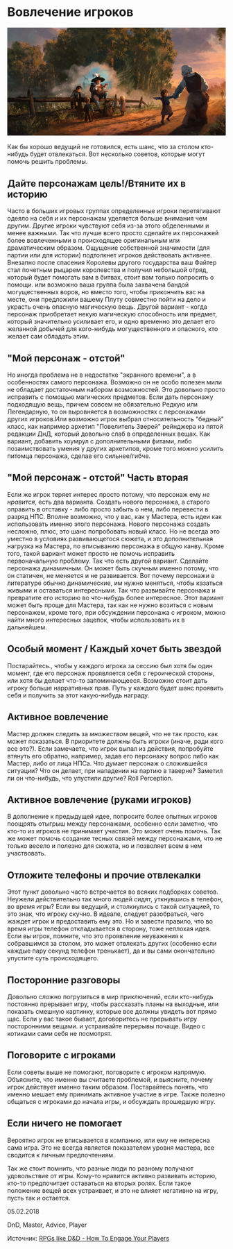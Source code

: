 # Вовлечение игроков

![](archive/img/articles/How_to_Engage_Your_Players.jpg)

Как бы хорошо ведущий не готовился, есть шанс, что за столом кто-нибудь будет отвлекаться. Вот несколько советов, которые могут помочь решить проблемы. 

## Дайте персонажам цель!/Втяните их в историю

Часто в больших игровых группах определенные игроки перетягивают одеяло на себя и их персонажам уделяется больше внимания чем другим. Другие игроки чувствуют себя из-за этого обделенными и менее важными. Так что лучше всего просто сделайте их персонажей более вовлеченными в происходящее оригинальным или драматическим образом. Ощущение собственной значимости (для партии или для истории) подтолкнет игроков действовать активнее. Внезапно после спасения Королевы другого государства ваш Файтер стал почетным рыцарем королевства и получил небольшой отряд, который будет помогать вам в битвах, стоит вам только попросить о помощи. или возможно ваша группа была захвачена бандой могущественных воров, но вместо того, чтобы прикончить вас на месте, они предложили вашему Плуту совместно пойти на дело и украсть очень опасную магическую вещь. Другой вариант - когда персонаж приобретает некую магическую способность или предмет, который значительно усиливает его, и одно временно это делает его желанной добычей для кого-нибудь могущественного и опасного, кто желает сам обладать этим.

## "Мой персонаж - отстой"

Но иногда проблема не в недостатке "экранного времени", а в особенностях самого персонажа. Возможно он не особо полезен мили не обладает достаточным набором возможностей. Это довольно просто исправить с помощью магических предметов. Если дать персонажу подходящую вещь, причем совсем не обязательно Редкую или Легендарную, то он выровняется в возможностях с персонажами других игроков.Или возможно игрок выбрал относительность "бедный" класс, как например архетип "Повелитель Зверей" рейнджера из пятой редакции ДнД, который довольно слаб в определенных вещах. Как вариант, добавить хоумрул с дополнительными фитами, либо позаимствовать умения у других архетипов, кроме того можно усилить питомца персонажа, сделав его сильнее/гибче.

## "Мой персонаж - отстой" Часть вторая

Если же игрок теряет интерес просто потому, что персонаж ему _не нравится_, есть два варианта. Создать нового персонажа, а старого оправить в отставку - либо просто забыть о нем, либо перевести в разряд НПС. Вполне возможно, что у вас, как у Мастера, есть идеи как использовать именно этого персонажа. Нового персонажа создать несложно, плюс, это шанс попробовать новый класс. Но не всегда это уместно в условиях развивающегося сюжета, и это дополнительная нагрузка на Мастера, по вписыванию персонажа в общую канву. Кроме того, такой вариант может просто не помочь исправить первоначальную проблему.  Так что есть другой вариант. Сделайте персонажа динамичным. Он может быть скучным именно потому, что он статичен, не меняется и не развивается. Вот почему персонажи в литературе обычно динамические, им нужно меняться, чтобы казаться живыми и оставаться интересными. Так что развивайте персонажа и превратите его историю во что-нибудь более интересное.  Этот вариант может быть проще для Мастера, так как не нужно возиться с новым персонажем, кроме того, при обсуждении персонажа с игроком, можно найти много интересных зацепок, чтобы использовать их в дальнейшем.

## Особый момент /  Каждый хочет быть звездой

Постарайтесь., чтобы у каждого игрока за сессию был хотя бы один момент, где его персонаж проявляется себя с героической стороны, или хотя бы делает что-то запоминающееся. Возможно стоит дать игроку больше нарративных прав. Путь у каждого будет шанс проявить себя и получить за этот какую-нибудь награду.

## Активное вовлечение

Мастер должен следить за _множеством_ вещей, что не так просто, как может показаться. В приоритете должны быть игроки (иначе, ради кого все это?). Если замечаете, что игрок выпал из действия, попробуйте втянуть его обратно, например, задав его персонажу вопрос либо как Мастер, либо от лица НПСа. Что думает персонаж о сложившейся ситуации? Что он делает, при нападении на партию в таверне? Заметил ли он что-нибудь, что упустили другие?  Roll Perception.

## Активное вовлечение (руками игроков)

В дополнение к предыдущей идее, попросите более опытных игроков поощрять отыгрыш между персонажами, особенно если заметно, что кто-то из игроков не принимает участия. Это может очень помочь. Так же может помочь создание тесных связей между персонажами, что не только весело и полезно для сюжета, но и позволяет всем в нем участвовать.

## Отложите телефоны и прочие отвлекалки

Этот пункт довольно часто встречается во всяких подборках советов. Неужели действительно так много людей сидят, уткнувшись в телефон, во время игры? Если вы ведущий, и столкнулись с такой ситуацией, то это знак, что игроку скучно. В идеале, следует разобраться, чего жаждет игрок и предоставить ему это. Но и завести правило, что во время игры телефон откладывается в сторону, тоже неплохая идея. Если вы игрок, помните, что это проявление неуважения к собравшимся за столом, это может отвлекать других (<span title='Расстреливать таких без суда и следствия :3'>особенно если каждые пару секунд телефон тренькает</span>), да и вы сами окончательно упустите суть происходящего.

## Посторонние разговоры

Довольно сложно погрузиться в мир приключений, если кто-нибудь постоянно прерывает игру, чтобы рассказать планы на выходные, или показать смешную картинку, которые все должны увидеть вот прямо щас. Если у вас такое бывает, договоритесь не прерывать игру посторонними вещами. и устраивайте перерывы почаще. Видео с котиками сами себя не посмотрят.

## Поговорите с игроками

Если советы выше не помогают, поговорите с игроком напрямую. Объясните, что именно вы считаете проблемой, и выясните, почему игрок действует именно таким образом. Постарайтесь понять, что именно мешает ему принимать активное участие в игре. Также полезно общаться с игроками до начала игры, и обсуждать прошедшую игру.

## Если ничего не помогает

Вероятно игрок не вписывается в компанию, или ему не интересна сама игра. Это не всегда является показателем уровня мастера, все сводится к личным предпочтениям.

Так же стоит помнить, что разные люди по разному получают удовольствие от игры. Кому-то нравится активно развивать историю, кто-то предпочитает оставаться на вторых ролях. Если такое положение вещей всех устраивает, и это не влияет негативно на игру, пусть так и остается.

<p class='date noRedString'>05.02.2018</p>
<p class='hashtags'>DnD, Master, Advice, Player</p>
<p class='noRedString'>Источник: <a href='http://tabletop-rpgs.tumblr.com/post/166446214108/how-to-engage-your-players'>RPGs like D&D - How To Engage Your Players</a></p>
